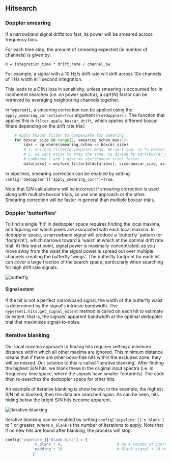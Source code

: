 ## Hitsearch

### Doppler smearing

If a narrowband signal drifts too fast, its power will be smeared across frequency bins.

For each time step, the amount of smearing expected (in number of channels) is given by:
```
N = integration_time * drift_rate / channel_bw
```
For example, a signal with a 10 Hz/s drift rate will drift across 10x channels of 1 Hz width
in 1 second integration. 

This leads to a O(N) loss in sensitivity, unless smearing is accounted for. In incoherent 
searches (i.e. on power spectra), a sqrt(N) factor can be retrieved by averaging neighboring
channels together. 

In `hyperseti`, a smearing correction can be applied using the `apply_smearing_correction=True` 
argument in `dedoppler()`. The function that applies this is `filter.apply_boxcar_drift`, which
applies different boxcar filters depending on the drift rate trial:

```python
    # Apply boxcar filter to compensate for smearing
    for boxcar_size in range(2, smearing_nchan_max+1):
        idxs = cp.where(smearing_nchan == boxcar_size)
        # 1. uniform_filter1d computes mean. We want sum, so *= boxcar_size
        # 2. we want noise to stay the same, so divide by sqrt(boxcar_size)
        # combined 1 and 2 give aa sqrt(boxcar_size) factor
        data[idxs] = uniform_filter1d(data[idxs], size=boxcar_size, axis=2) * np.sqrt(boxcar_size)
```

In pipelines, smearing correction can be enabled by setting `config['dedoppler']['apply_smearing_corr']=True`.

Note that S/N calculations will be incorrect if smearing correction is used along with multiple boxcar trials,
so use one approach or the other. Smearing correction will be faster in general than multiple boxcar trials.

### Doppler 'butterflies' 

To find a single 'hit' in dedoppler space requires finding the local maxima, and figuring out which pixels are associated with each local maxima. In dedoppler space, a narrowband signal will produce a 'butterfly' pattern 
(or 'footprint'), which narrows toward a 'waist' at which at the optimal drift rate trial. At this waist point,
signal power is maximally concentrated; as you move away from the waist the signal power is spread out over multiple channels creating the butterfly 'wings'. The butterfly footprint for each hit can cover a large fraction of the search space, particularly when searching for high drift rate signals.

![butterfly](https://user-images.githubusercontent.com/713251/230712277-7aed5bc5-cff3-4684-b220-5f9a7b018f82.png)

#### Signal extent

If the hit is not a perfect narrowband signal, the width of the butterfly waist is determined by the signal's 
intrinsic bandwidth. The `hyperseti.hits.get_signal_extent` method is called on each hit to estimate its extent:
that is, the signals' apparent bandwidth at the optimal dedoppler trial that maximizes signal-to-noise. 

### Iterative blanking

Our local maxima approach to finding hits requires setting a minimum distance within which all other maxima are ignored. This minimum distance means that if there are other bona-fide hits within the excluded zone, they will be missed. Our solution to this is called 'iterative blanking'. After finding the highest S/N hits, we blank these in the original input spectra (i.e. in frequency-time space, where the signals have smaller footprints). The code then re-searches the dedoppler space for other hits.

An example of iterative blanking is show below; in the example, the highest S/N hit is blanked, then the data are searched again. As can be seen, hits hiding below the bright S/N hits become apparent.

![Iterative-blanking](https://user-images.githubusercontent.com/713251/227689177-42e81c48-53cc-4eb9-a8f9-4cea8ce37f2e.png)

Iterative blanking can be enabled by setting `config['pipeline']['n_blank']` to 1 or greater, where `n_blank` is the number of iterations to apply. Note that if no new hits are found after blanking, the process will stop.

```  python
config['pipeline']['blank_hits'] = {
            'n_blank': 4,                        # Do 4 rounds of iterative blanking
            'padding': 16                        # Blank signal + 16 neighboring bins
            }   
```


